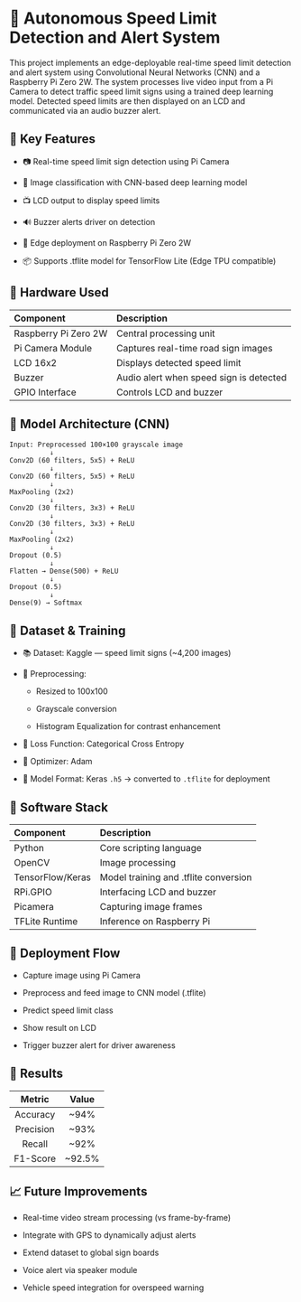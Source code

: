 # 🚦 Autonomous Speed Limit Detection and Alert System
This project implements an edge-deployable real-time speed limit detection and alert system using Convolutional Neural Networks (CNN) and a Raspberry Pi Zero 2W. The system processes live video input from a Pi Camera to detect traffic speed limit signs using a trained deep learning model. Detected speed limits are then displayed on an LCD and communicated via an audio buzzer alert.
## 🧠 Key Features
* 📷 Real-time speed limit sign detection using Pi Camera

* 🧠 Image classification with CNN-based deep learning model

* 📺 LCD output to display speed limits

* 🔊 Buzzer alerts driver on detection

* 🧠 Edge deployment on Raspberry Pi Zero 2W

* 📦 Supports .tflite model for TensorFlow Lite (Edge TPU compatible)

## 🧱 Hardware Used
  Component | Description
  :---|:---
Raspberry Pi Zero 2W | Central processing unit
Pi Camera Module | Captures real-time road sign images
LCD 16x2 | Displays detected speed limit
Buzzer | Audio alert when speed sign is detected
GPIO Interface | Controls LCD and buzzer
## 🧠 Model Architecture (CNN)

```
Input: Preprocessed 100×100 grayscale image
          ↓
Conv2D (60 filters, 5x5) + ReLU
          ↓
Conv2D (60 filters, 5x5) + ReLU
          ↓
MaxPooling (2x2)
          ↓
Conv2D (30 filters, 3x3) + ReLU
          ↓
Conv2D (30 filters, 3x3) + ReLU
          ↓
MaxPooling (2x2)
          ↓
Dropout (0.5)
          ↓
Flatten → Dense(500) + ReLU
          ↓
Dropout (0.5)
          ↓
Dense(9) → Softmax
```

## 🧪 Dataset & Training
* 📚 Dataset: Kaggle — speed limit signs (~4,200 images)

* 📐 Preprocessing:

  * Resized to 100x100

  * Grayscale conversion

  * Histogram Equalization for contrast enhancement

* 🔧 Loss Function: Categorical Cross Entropy

* 🔧 Optimizer: Adam

* 🧠 Model Format: Keras ```.h5``` → converted to ```.tflite``` for deployment

## 🧰 Software Stack

Component | Description
:---|:---
Python | Core scripting language
OpenCV | Image processing
TensorFlow/Keras | Model training and .tflite conversion
RPi.GPIO | Interfacing LCD and buzzer
Picamera | Capturing image frames
TFLite Runtime | Inference on Raspberry Pi

## 🚀 Deployment Flow
* Capture image using Pi Camera

* Preprocess and feed image to CNN model (.tflite)

* Predict speed limit class

* Show result on LCD

* Trigger buzzer alert for driver awareness

## 🎯 Results
Metric | Value
:---:|:---:|
Accuracy | ~94%
Precision | ~93%
Recall | ~92%
F1-Score | ~92.5%

## 📈 Future Improvements
* Real-time video stream processing (vs frame-by-frame)

* Integrate with GPS to dynamically adjust alerts

* Extend dataset to global sign boards

* Voice alert via speaker module
 
* Vehicle speed integration for overspeed warning
